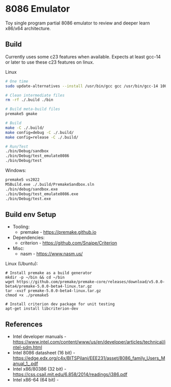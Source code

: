 # 8086 Emulator
Toy single program partial 8086 emulator to review and deeper learn x86/x64 architecture.

## Build
Currently uses some c23 features when available. Expects at least gcc-14 or later to use
these c23 features on linux.

Linux
```sh
# One time
sudo update-alternatives --install /usr/bin/gcc gcc /usr/bin/gcc-14 100

# Clean intermediate files
rm -rf ./.build ./bin

# Build meta-build files
premake5 gmake

# Build
make -C ./.build/
make config=debug -C ./.build/
make config=release -C ./.build/

# Run/Test
./bin/Debug/sandbox
./bin/Debug/test_emulate8086
./bin/Debug/test
```

Windows:
```sh
premake5 vs2022
MSBuild.exe ./.build/PremakeSandbox.sln
./bin/debug/sandbox.exe
./bin/Debug/test_emulate8086.exe
./bin/Debug/test.exe
```

## Build env Setup
* Tooling:
  * premake - https://premake.github.io
* Dependencies:
  * criterion - https://github.com/Snaipe/Criterion
* Misc:
  * nasm - https://www.nasm.us/

Linux (Ubuntu):
```
# Install premake as a build generator
mkdir -p ~/bin && cd ~/bin
wget https://github.com/premake/premake-core/releases/download/v5.0.0-beta4/premake-5.0.0-beta4-linux.tar.gz
tar -xvzf premake-5.0.0-beta4-linux.tar.gz
chmod +x ./premake5

# Install criterion dev package for unit testing
apt-get install libcriterion-dev
```

## References
* Intel developer manuals - https://www.intel.com/content/www/us/en/developer/articles/technical/intel-sdm.html
* Intel 8086 datasheet (16 bit) - https://edge.edx.org/c4x/BITSPilani/EEE231/asset/8086_family_Users_Manual_1_.pdf
* Intel x86/80386 (32 bit) - https://css.csail.mit.edu/6.858/2014/readings/i386.pdf
* Intel x86-64 (64 bit) -